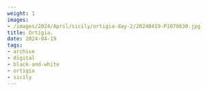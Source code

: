 ```yaml
---
weight: 1
images:
- /images/2024/April/sicily/ortigia-day-2/20240419-P1070630.jpg
title: Ortigia.
date: 2024-04-19
tags:
- archive
- digital
- black-and-white
- ortigia
- sicily
---
```


